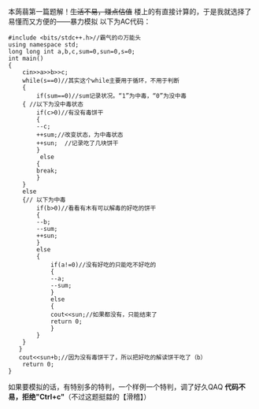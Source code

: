 本蒟蒻第一篇题解！~~生活不易，赚点估值~~
楼上的有直接计算的，于是我就选择了易懂而又方便的——暴力模拟
以下为AC代码：
```
#include <bits/stdc++.h>//霸气的の万能头 
using namespace std;
long long int a,b,c,sum=0,sun=0,s=0;
int main()
{
	cin>>a>>b>>c;
	while(s==0)//其实这个while主要用于循环，不用于判断 
	{
	    if(sum==0)//sum记录状况。“1”为中毒，“0”为没中毒 
	{ //以下为没中毒状态 
		if(c>0)//有没有毒饼干 
		{
		--c; 
		++sum;//改变状态，为中毒状态 
		++sun;	//记录吃了几块饼干 
		}
	     else
	    {
	    break;
	    }
	}	
	else
	{// 以下为中毒 
		if(b>0)//看看有木有可以解毒的好吃的饼干 
		{
		--b; 
		--sum;
		++sun;
		}
		else
		{
			if(a!=0)//没有好吃的只能吃不好吃的 
			{
			--a;
			--sum;	
			}
			else
			{
			cout<<sun;//如果都没有，只能结束了 
			return 0;
			}
		}
	}
   }
   cout<<sun+b;//因为没有毒饼干了，所以把好吃的解读饼干吃了（b） 
	return 0;
}
```
如果要模拟的话，有特别多的特判，一个样例一个特判，调了好久QAQ
**代码不易，拒绝"Ctrl+c"**（不过这题挺㵘的【滑稽】）